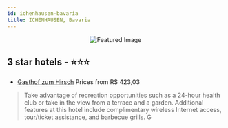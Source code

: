 ```yaml
---
id: ichenhausen-bavaria
title: ICHENHAUSEN, Bavaria
---
```


<center><img src="https://i.travelapi.com/hotels/13000000/12840000/12830800/12830794/4639c625_b.jpg" alt="Featured Image" /></center>


##  3 star hotels - ⭐️⭐️⭐️

-    [Gasthof zum Hirsch](https://us.hurb.com/hotels/ichenhausen/gasthof-zum-hirsch-JNP-JP441907?cmp=18055) Prices from R$ 423,03
   > Take advantage of recreation opportunities such as a 24-hour health club or take in the view from a terrace and a garden. Additional features at this hotel include complimentary wireless Internet access, tour/ticket assistance, and barbecue grills. G

